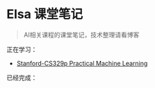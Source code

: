 # Elsa 课堂笔记

> AI相关课程的课堂笔记，技术整理请看博客

正在学习：
- [Stanford-CS329p Practical Machine Learning](CS329p/README.md)


已经完成：
